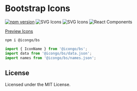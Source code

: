 Bootstrap Icons
===

[![npm version](https://img.shields.io/npm/v/@icongo/bs.svg)](https://www.npmjs.com/package/@icongo/bs)
![SVG Icons](https://shields.io/badge/SVG-icons-green?logo=svg&style=flat)
![SVG Icons](https://shields.io/badge/TypeScript-Support-green?logo=TypeScript&style=flat)
![React Components](https://shields.io/badge/React-components-green?logo=react&style=flat)

[Preview Icons](http://icongo.github.io/#/icons/bootstrap)

```bash
npm i @icongo/bs
```

```jsx
import { IconName } from '@icongo/bs';
import data from '@icongo/bs/data.json';
import names from '@icongo/bs/names.json';
```

## License

Licensed under the MIT License.